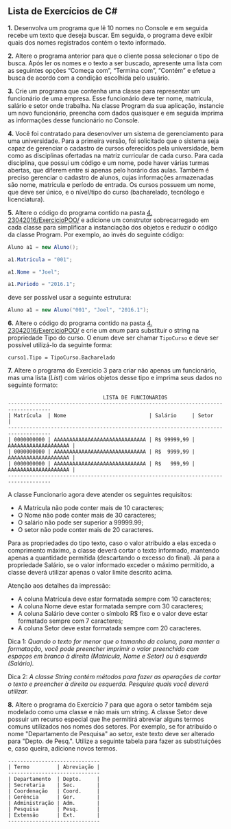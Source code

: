 Lista de Exercícios de C#
-------------------------

**1.** Desenvolva um programa que lê 10 nomes no Console e em seguida recebe um texto que deseja buscar. Em seguida, o programa deve exibir quais dos nomes registrados contém o texto informado.

**2.** Altere o programa anterior para que o cliente possa selecionar o tipo de busca. Após ler os nomes e o texto a ser buscado, apresente uma lista com as seguintes opções “Começa com”, “Termina com”, “Contém” e efetue a busca de acordo com a condição escolhida pelo usuário.

**3.** Crie um programa que contenha uma classe para representar um funcionário de uma empresa. Esse funcionário deve ter nome, matrícula, salário e setor onde trabalha. Na classe Program da sua aplicação, instancie um novo funcionário, preencha com dados quaisquer e em seguida imprima as informações desse funcionário no Console.

**4.** Você foi contratado para desenovlver um sistema de gerenciamento para uma universidade. Para a primeira versão, foi solicitado que o sistema seja capaz de gerenciar o cadastro de cursos oferecidos pela universidade, bem como as disciplinas ofertadas na matriz curricular de cada curso. Para cada disciplina, que possui um código e um nome, pode haver várias turmas abertas, que diferem entre si apenas pelo horário das aulas. Também é preciso gerenciar o cadastro de alunos, cujas informações armazenadas são nome, matricula e período de entrada. Os cursos possuem um nome, que deve ser único, e o nível/tipo do curso (bacharelado, tecnólogo e licenciatura).

**5.** Altere o código do programa contido na pasta [4. 23042016/ExercicioPOO/](https://github.com/joelrlneto/GrupoDeEstudos/tree/master/4.%2023042016/ExercicioPOO) e adicione um construtor sobrecarregado em cada classe para simplificar a instanciação dos objetos e reduzir o código da classe Program. Por exemplo, ao invés do seguinte código:

```C#
Aluno a1 = new Aluno();

a1.Matricula = "001";

a1.Nome = "Joel";

a1.Periodo = "2016.1";
```

deve ser possível usar a seguinte estrutura:

```C#
Aluno a1 = new Aluno("001", "Joel", "2016.1");
```

**6.** Altere o código do programa contido na pasta [4. 23042016/ExercicioPOO/](https://github.com/joelrlneto/GrupoDeEstudos/tree/master/4.%2023042016/ExercicioPOO) e crie um *enum* para substituir o string na propriedade Tipo do curso. O enum deve ser chamar `TipoCurso` e deve ser possível utilizá-lo da seguinte forma:

`curso1.Tipo = TipoCurso.Bacharelado`

**7.** Altere o programa do Exercício 3 para criar não apenas um funcionário, mas uma lista (*List*) com vários objetos desse tipo e imprima seus dados no seguinte formato:
```
                               LISTA DE FUNCIONÁRIOS
------------------------------------------------------------------------------------
| Matrícula  | Nome                           | Salário     | Setor                |
------------------------------------------------------------------------------------
| 0000000000 | AAAAAAAAAAAAAAAAAAAAAAAAAAAAAA | R$ 99999,99 | AAAAAAAAAAAAAAAAAAAA |
| 0000000000 | AAAAAAAAAAAAAAAAAAAAAAAAAAAAAA | R$  9999,99 | AAAAAAAAAAAAAAAAAAAA |
| 0000000000 | AAAAAAAAAAAAAAAAAAAAAAAAAAAAAA | R$   999,99 | AAAAAAAAAAAAAAAAAAAA |
------------------------------------------------------------------------------------
```
A classe Funcionario agora deve atender os seguintes requisitos:
- A Matricula não pode conter mais de 10 caracteres;
- O Nome não pode conter mais de 30 caracteres;
- O salário não pode ser superior a 99999.99;
- O setor não pode conter mais de 20 caracteres.

Para as propriedades do tipo texto, caso o valor atribuído a elas exceda o comprimento máximo, a classe deverá cortar o texto informado, mantendo apenas a quantidade permitida (descartando o excesso do final). Já para a propriedade Salário, se o valor informado exceder o máximo permitido, a classe deverá utilizar apenas o valor limite descrito acima.

Atenção aos detalhes da impressão:
- A coluna Matrícula deve estar formatada sempre com 10 caracteres; 
- A coluna Nome deve estar formatada sempre com 30 caracteres;
- A coluna Salário deve conter o símbolo R$ fixo e o valor deve estar formatado sempre com 7 caracteres;
- A coluna Setor deve estar formatada sempre com 20 caracteres.

Dica 1: *Quando o texto for menor que o tamanho da coluna, para manter a formatação, você pode preencher imprimir o valor preenchido com espaços em branco à direita (Matricula, Nome e Setor) ou à esquerda (Salário).*

Dica 2: *A classe String contém métodos para fazer as operações de cortar o texto e preencher à direita ou esquerda. Pesquise quais você deverá utilizar.*

**8.** Altere o programa do Exercício 7 para que agora o setor também seja modelado como uma classe e não mais um string. A classe Setor deve possuir um recurso especial que lhe permitirá abreviar alguns termos comuns utilizados nos nomes dos setores. Por exemplo, se for atribuído o nome "Departamento de Pesquisa" ao setor, este texto deve ser alterado para "Depto. de Pesq.". Utilize a seguinte tabela para fazer as substituições e, caso queira, adicione novos termos.

```
------------------------------
| Termo         | Abreviação |
------------------------------
| Departamento  | Depto.     |
| Secretaria    | Sec.       |
| Coordenação   | Coord.     |
| Gerência      | Ger.       |
| Administração | Adm.       |
| Pesquisa      | Pesq.      |
| Extensão      | Ext.       |
------------------------------
```